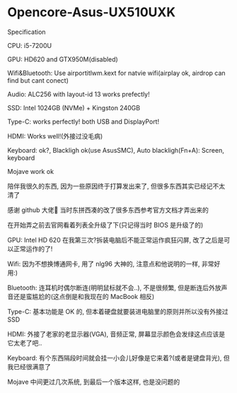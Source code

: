 # Opencore-Asus-UX510UXK

Specification

CPU: i5-7200U

GPU: HD620 and GTX950M(disabled)

Wifi&Bluetooth: Use airportitlwm.kext for natvie wifi(airplay ok, airdrop can find but cant conect)

Audio: ALC256 with layout-id 13 works prefectly!

SSD: Intel 1024GB (NVMe) + Kingston 240GB

Type-C: works perfectly! both USB and DisplayPort!

HDMI: Works well!(外接过没毛病)

Keyboard: ok?, Blackligh ok(use AsusSMC), Auto blackligh(Fn+A): Screen, keyboard

Mojave work ok

陪伴我很久的东西, 因为一些原因终于打算发出来了, 但很多东西其实已经记不太清了

感谢 github 大佬🙏 当时东拼西凑的改了很多东西参考官方文档才弄出来的

在开始弄之前去官网看着列表全升级了下(只记得当时 BIOS 是升级了的)

GPU: Intel HD 620 在我第三次?拆装电脑后不能正常运作疯狂闪屏, 改了之后是可以正常运作的了!

Wifi: 因为不想换博通网卡, 用了 nlg96 大神的, 注意点和他说明的一样, 非常好用:)

Bluetooth: 连耳机时偶尔断连(明明鼠标就不会..), 不是很频繁, 但是断连后外放声音还是蛮尴尬的(这点倒是和我现在的 MacBook 相反)

Type-C: 基本功能是 OK 的, 但本着硬盘就要装进电脑里的原则并所以没有外接过 SSD

HDMI: 外接了老家的老显示器(VGA), 音频正常, 屏幕显示颜色会发绿这点应该是它太老了吧..

Keyboard: 有个东西隔段时间就会挂一小会儿好像是它来着?(或者是键盘背光), 但我已经很满意了

Mojave 中间更过几次系统, 到最后一个版本这样, 也是没问题的
